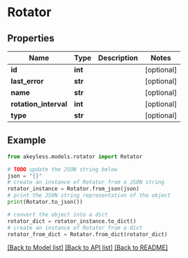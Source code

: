 # Rotator


## Properties

Name | Type | Description | Notes
------------ | ------------- | ------------- | -------------
**id** | **int** |  | [optional] 
**last_error** | **str** |  | [optional] 
**name** | **str** |  | [optional] 
**rotation_interval** | **int** |  | [optional] 
**type** | **str** |  | [optional] 

## Example

```python
from akeyless.models.rotator import Rotator

# TODO update the JSON string below
json = "{}"
# create an instance of Rotator from a JSON string
rotator_instance = Rotator.from_json(json)
# print the JSON string representation of the object
print(Rotator.to_json())

# convert the object into a dict
rotator_dict = rotator_instance.to_dict()
# create an instance of Rotator from a dict
rotator_from_dict = Rotator.from_dict(rotator_dict)
```
[[Back to Model list]](../README.md#documentation-for-models) [[Back to API list]](../README.md#documentation-for-api-endpoints) [[Back to README]](../README.md)


